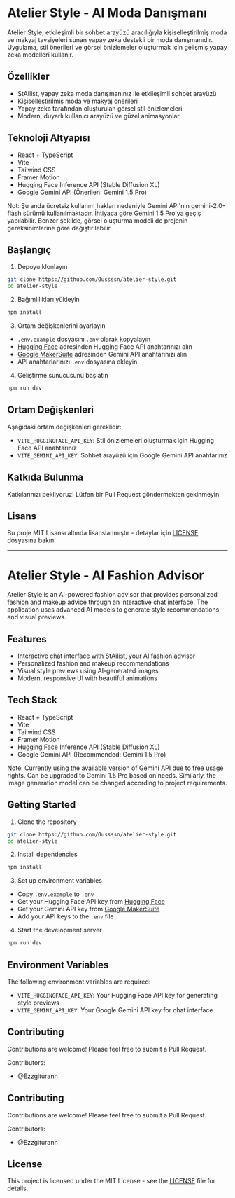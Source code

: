 # Atelier Style - AI Moda Danışmanı

Atelier Style, etkileşimli bir sohbet arayüzü aracılığıyla kişiselleştirilmiş moda ve makyaj tavsiyeleri sunan yapay zeka destekli bir moda danışmanıdır. Uygulama, stil önerileri ve görsel önizlemeler oluşturmak için gelişmiş yapay zeka modelleri kullanır.

## Özellikler

- StAilist, yapay zeka moda danışmanınız ile etkileşimli sohbet arayüzü
- Kişiselleştirilmiş moda ve makyaj önerileri
- Yapay zeka tarafından oluşturulan görsel stil önizlemeleri
- Modern, duyarlı kullanıcı arayüzü ve güzel animasyonlar

## Teknoloji Altyapısı

- React + TypeScript
- Vite
- Tailwind CSS
- Framer Motion
- Hugging Face Inference API (Stable Diffusion XL)
- Google Gemini API (Önerilen: Gemini 1.5 Pro)

Not: Şu anda ücretsiz kullanım hakları nedeniyle Gemini API'nin gemini-2.0-flash sürümü kullanılmaktadır. İhtiyaca göre Gemini 1.5 Pro'ya geçiş yapılabilir. Benzer şekilde, görsel oluşturma modeli de projenin gereksinimlerine göre değiştirilebilir.

## Başlangıç

1. Depoyu klonlayın
```bash
git clone https://github.com/Oussssn/atelier-style.git
cd atelier-style
```

2. Bağımlılıkları yükleyin
```bash
npm install
```

3. Ortam değişkenlerini ayarlayın
- `.env.example` dosyasını `.env` olarak kopyalayın
- [Hugging Face](https://huggingface.co/settings/tokens) adresinden Hugging Face API anahtarınızı alın
- [Google MakerSuite](https://makersuite.google.com/app/apikey) adresinden Gemini API anahtarınızı alın
- API anahtarlarınızı `.env` dosyasına ekleyin

4. Geliştirme sunucusunu başlatın
```bash
npm run dev
```

## Ortam Değişkenleri

Aşağıdaki ortam değişkenleri gereklidir:

- `VITE_HUGGINGFACE_API_KEY`: Stil önizlemeleri oluşturmak için Hugging Face API anahtarınız
- `VITE_GEMINI_API_KEY`: Sohbet arayüzü için Google Gemini API anahtarınız

## Katkıda Bulunma

Katkılarınızı bekliyoruz! Lütfen bir Pull Request göndermekten çekinmeyin.

## Lisans

Bu proje MIT Lisansı altında lisanslanmıştır - detaylar için [LICENSE](LICENSE) dosyasına bakın.

---

# Atelier Style - AI Fashion Advisor

Atelier Style is an AI-powered fashion advisor that provides personalized fashion and makeup advice through an interactive chat interface. The application uses advanced AI models to generate style recommendations and visual previews.

## Features

- Interactive chat interface with StAilist, your AI fashion advisor
- Personalized fashion and makeup recommendations
- Visual style previews using AI-generated images
- Modern, responsive UI with beautiful animations

## Tech Stack

- React + TypeScript
- Vite
- Tailwind CSS
- Framer Motion
- Hugging Face Inference API (Stable Diffusion XL)
- Google Gemini API (Recommended: Gemini 1.5 Pro)

Note: Currently using the available version of Gemini API due to free usage rights. Can be upgraded to Gemini 1.5 Pro based on needs. Similarly, the image generation model can be changed according to project requirements.

## Getting Started

1. Clone the repository
```bash
git clone https://github.com/Oussssn/atelier-style.git
cd atelier-style
```

2. Install dependencies
```bash
npm install
```

3. Set up environment variables
- Copy `.env.example` to `.env`
- Get your Hugging Face API key from [Hugging Face](https://huggingface.co/settings/tokens)
- Get your Gemini API key from [Google MakerSuite](https://makersuite.google.com/app/apikey)
- Add your API keys to the `.env` file

4. Start the development server
```bash
npm run dev
```

## Environment Variables

The following environment variables are required:

- `VITE_HUGGINGFACE_API_KEY`: Your Hugging Face API key for generating style previews
- `VITE_GEMINI_API_KEY`: Your Google Gemini API key for chat interface

## Contributing

Contributions are welcome! Please feel free to submit a Pull Request.

Contributors:
- @Ezzgiturann

## Contributing

Contributions are welcome! Please feel free to submit a Pull Request.

Contributors:
- @Ezzgiturann

## License

This project is licensed under the MIT License - see the [LICENSE](LICENSE) file for details.
